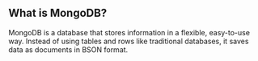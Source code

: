 ## What is MongoDB?

MongoDB is a database that stores information in a flexible, easy-to-use way. Instead of using tables and rows like traditional databases, it saves data as documents in BSON format.
